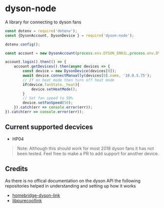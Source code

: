 # dyson-node
A library for connecting to dyson fans

```js
const dotenv = require('dotenv');
const {DysonAccount, DysonDevice } = require('dyson-node');

dotenv.config();

const account = new DysonAccount(process.env.DYSON_EMAIL,process.env.DYSON_PASSWORD);

account.login().then(() => {
    account.getDevices().then(async devices => {
        const device = new DysonDevice(devices[0]);
        await device.connectManually(devices[0].name, '10.0.5.75');
        // If on heat mode then turn off heat mode
        if(device.fanState._heat){
            device.setHeatMode();
        }
        // Set fan speed to 50%
        device.setFanSpeed(50);
    }).catch(err => console.error(err));
}).catch(err => console.error(err));
```
## Current supported decvices
- HP04
> Note: Although this should work for most 2018 dyson fans it has not been tested. Feel free to make a PR to add support for another device.

## Credits
As there is no offical documentation on the dyson API the following repositories helped in understanding and setting up how it works
- [homebridge-dyson-link](https://github.com/joe-ng/homebridge-dyson-link/tree/c43614ed41be75e9a09965bea517a0d2317b678b)
- [libpurecoollink](https://github.com/CharlesBlonde/libpurecoollink)